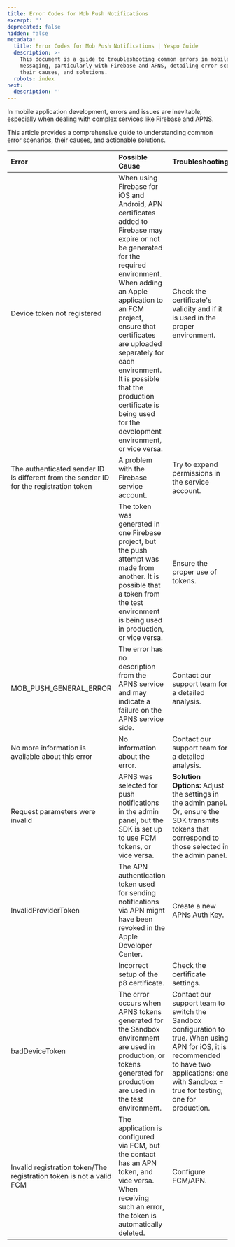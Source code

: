 ```yaml
---
title: Error Codes for Mob Push Notifications
excerpt: ''
deprecated: false
hidden: false
metadata:
  title: Error Codes for Mob Push Notifications | Yespo Guide
  description: >-
    This document is a guide to troubleshooting common errors in mobile app
    messaging, particularly with Firebase and APNS, detailing error scenarios,
    their causes, and solutions.
  robots: index
next:
  description: ''
---
```

In mobile application development, errors and issues are inevitable, especially when dealing with complex services like Firebase and APNS.

This article provides a comprehensive guide to understanding common error scenarios, their causes, and actionable solutions.

| Error                                                                                  | Possible Cause                                                                                                                                                                                                                                                                                                                                                                     | Troubleshooting                                                                                                                                                                                      |
| :------------------------------------------------------------------------------------- | :--------------------------------------------------------------------------------------------------------------------------------------------------------------------------------------------------------------------------------------------------------------------------------------------------------------------------------------------------------------------------------- | :--------------------------------------------------------------------------------------------------------------------------------------------------------------------------------------------------- |
| Device token not registered                                                            | When using Firebase for iOS and Android, APN certificates added to Firebase may expire or not be generated for the required environment.  When adding an Apple application to an FCM project, ensure that certificates are uploaded separately for each environment.  It is possible that the production certificate is being used for the development environment, or vice versa. | Check the certificate's validity and if it is used in the proper environment.                                                                                                                        |
| The authenticated sender ID is different from the sender ID for the registration token | A problem with the Firebase service account.                                                                                                                                                                                                                                                                                                                                       | Try to expand permissions in the service account.                                                                                                                                                    |
|                                                                                        | The token was generated in one Firebase project, but the push attempt was made from another.  It is possible that a token from the test environment is being used in production, or vice versa.                                                                                                                                                                                    | Ensure the proper use of tokens.                                                                                                                                                                     |
| MOB\_PUSH\_GENERAL\_ERROR                                                              | The error has no description from the APNS service and may indicate a failure on the APNS service side.                                                                                                                                                                                                                                                                            | Contact our support team for a detailed analysis.                                                                                                                                                    |
| No more information is available about this error                                      | No information about the error.                                                                                                                                                                                                                                                                                                                                                    | Contact our support team for a detailed analysis.                                                                                                                                                    |
| Request parameters were invalid                                                        | APNS was selected for push notifications in the admin panel, but the SDK is set up to use FCM tokens, or vice versa.                                                                                                                                                                                                                                                               | **Solution Options:** Adjust the settings in the admin panel. Or, ensure the SDK transmits tokens that correspond to those selected in the admin panel.                                              |
| InvalidProviderToken                                                                   | The APN authentication token used for sending notifications via APN might have been revoked in the Apple Developer Center.                                                                                                                                                                                                                                                         | Create a new APNs Auth Key.                                                                                                                                                                          |
|                                                                                        | Incorrect setup of the p8 certificate.                                                                                                                                                                                                                                                                                                                                             | Check the certificate settings.                                                                                                                                                                      |
| badDeviceToken                                                                         | The error occurs when APNS tokens generated for the Sandbox environment are used in production, or tokens generated for production are used in the test environment.                                                                                                                                                                                                               | Contact our support team to switch the Sandbox configuration to true.  When using APN for iOS, it is recommended to have two applications:  one with Sandbox = true for testing; one for production. |
| Invalid registration token/The registration token is not a valid FCM                   | The application is configured via FCM, but the contact has an APN token, and vice versa. When receiving such an error, the token is automatically deleted.                                                                                                                                                                                                                         | Configure FCM/APN.                                                                                                                                                                                   |